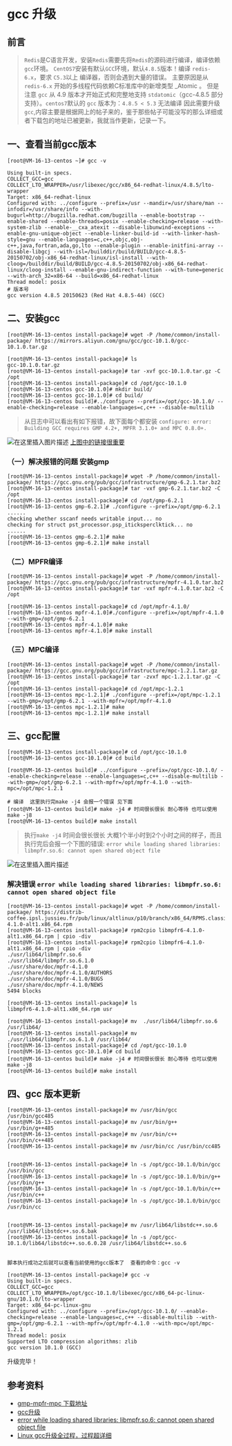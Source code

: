 # gcc 升级

## 前言

> `Redis`是C语言开发，安装`Redis`需要先将`Redis`的源码进行编译，编译依赖`gcc`环境。
> `CentOS7`安装有默认`GCC`环境，默认`4.8.5`版本！编译 `redis-6.x`，要求 `C5.3`以上 编译器，否则会遇到大量的错误。
> 主要原因是从 `redis-6.x` 开始的多线程代码依赖C标准库中的新增类型 _Atomic 。
> 但是注意 `gcc` 从 4.9 版本才开始正式和完整地支持 `stdatomic`（gcc-4.8.5 部分支持）。`centos7`默认的 `gcc` 版本为：`4.8.5 < 5.3` 无法编译
> 因此需要升级`gcc`,内容主要是根据网上的帖子来的，鉴于那些帖子可能没写的那么详细或者下载包的地址已被更新，我就当作更新，记录一下。

## 一、查看当前gcc版本

```shell
[root@VM-16-13-centos ~]# gcc -v

Using built-in specs.
COLLECT_GCC=gcc
COLLECT_LTO_WRAPPER=/usr/libexec/gcc/x86_64-redhat-linux/4.8.5/lto-wrapper
Target: x86_64-redhat-linux
Configured with: ../configure --prefix=/usr --mandir=/usr/share/man --infodir=/usr/share/info --with-bugurl=http://bugzilla.redhat.com/bugzilla --enable-bootstrap --enable-shared --enable-threads=posix --enable-checking=release --with-system-zlib --enable-__cxa_atexit --disable-libunwind-exceptions --enable-gnu-unique-object --enable-linker-build-id --with-linker-hash-style=gnu --enable-languages=c,c++,objc,obj-c++,java,fortran,ada,go,lto --enable-plugin --enable-initfini-array --disable-libgcj --with-isl=/builddir/build/BUILD/gcc-4.8.5-20150702/obj-x86_64-redhat-linux/isl-install --with-cloog=/builddir/build/BUILD/gcc-4.8.5-20150702/obj-x86_64-redhat-linux/cloog-install --enable-gnu-indirect-function --with-tune=generic --with-arch_32=x86-64 --build=x86_64-redhat-linux
Thread model: posix
# 版本号
gcc version 4.8.5 20150623 (Red Hat 4.8.5-44) (GCC) 
```

## 二、安装gcc

```shell
[root@VM-16-13-centos install-package]# wget -P /home/common/install-package/ https://mirrors.aliyun.com/gnu/gcc/gcc-10.1.0/gcc-10.1.0.tar.gz
```

```shell
[root@VM-16-13-centos install-package]# ls
gcc-10.1.0.tar.gz
[root@VM-16-13-centos install-package]# tar -xvf gcc-10.1.0.tar.gz -C /opt
[root@VM-16-13-centos install-package]# cd /opt/gcc-10.1.0
[root@VM-16-13-centos gcc-10.1.0]# mkdir build/
[root@VM-16-13-centos gcc-10.1.0]# cd build/
[root@VM-16-13-centos build]#../configure --prefix=/opt/gcc-10.1.0/ --enable-checking=release --enable-languages=c,c++ --disable-multilib
```
> 从日志中可以看出有如下报错，故下面每个都安装
`configure: error: Building GCC requires GMP 4.2+, MPFR 3.1.0+ and MPC 0.8.0+.`

![在这里插入图片描述](https://img-blog.csdnimg.cn/4631c852e060472d9c597d14f1ae5142.png)
[上图中的链接很重要](https://gcc.gnu.org/pub/gcc/infrastructure/)

### （一）解决报错的问题 安装gmp

```shell
[root@VM-16-13-centos install-package]# wget -P /home/common/install-package/ https://gcc.gnu.org/pub/gcc/infrastructure/gmp-6.2.1.tar.bz2
[root@VM-16-13-centos install-package]# tar -vxf gmp-6.2.1.tar.bz2 -C /opt
[root@VM-16-13-centos install-package]# cd /opt/gmp-6.2.1
[root@VM-16-13-centos gmp-6.2.1]# ./configure --prefix=/opt/gmp-6.2.1
......
checking whether sscanf needs writable input... no
checking for struct pst_processor.psp_iticksperclktick... no
......
[root@VM-16-13-centos gmp-6.2.1]# make
[root@VM-16-13-centos gmp-6.2.1]# make install
```

### （二）MPFR编译

```shell
[root@VM-16-13-centos install-package]# wget -P /home/common/install-package/ https://gcc.gnu.org/pub/gcc/infrastructure/mpfr-4.1.0.tar.bz2
[root@VM-16-13-centos install-package]# tar -vxf mpfr-4.1.0.tar.bz2 -C /opt

[root@VM-16-13-centos install-package]# cd /opt/mpfr-4.1.0/
[root@VM-16-13-centos mpfr-4.1.0]#./configure --prefix=/opt/mpfr-4.1.0 --with-gmp=/opt/gmp-6.2.1
[root@VM-16-13-centos mpfr-4.1.0]# make
[root@VM-16-13-centos mpfr-4.1.0]# make install
```

### （三）MPC编译

```shell
[root@VM-16-13-centos install-package]# wget -P /home/common/install-package/ https://gcc.gnu.org/pub/gcc/infrastructure/mpc-1.2.1.tar.gz
[root@VM-16-13-centos install-package]# tar -zvxf mpc-1.2.1.tar.gz -C /opt
[root@VM-16-13-centos install-package]# cd /opt/mpc-1.2.1
[root@VM-16-13-centos mpc-1.2.1]# ./configure --prefix=/opt/mpc-1.2.1 --with-gmp=/opt/gmp-6.2.1 --with-mpfr=/opt/mpfr-4.1.0
[root@VM-16-13-centos mpc-1.2.1]# make
[root@VM-16-13-centos mpc-1.2.1]# make install
```

## 三、gcc配置

```shell
[root@VM-16-13-centos install-package]# cd /opt/gcc-10.1.0
[root@VM-16-13-centos gcc-10.1.0]# cd build

[root@VM-16-13-centos build]# ../configure --prefix=/opt/gcc-10.1.0/ --enable-checking=release --enable-languages=c,c++ --disable-multilib --with-gmp=/opt/gmp-6.2.1 --with-mpfr=/opt/mpfr-4.1.0 --with-mpc=/opt/mpc-1.2.1

# 编译  这里执行完make -j4 会报一个错误 见下面
[root@VM-16-13-centos build]# make -j4 # 时间很长很长 耐心等待 也可以使用make -j8
[root@VM-16-13-centos build]# make install
```

> 执行`make -j4` 时间会很长很长 大概1个半小时到2个小时之间的样子，而且执行完后会报一个下图的错误:
> `error while loading shared libraries: libmpfr.so.6: cannot open shared object file`

![在这里插入图片描述](https://img-blog.csdnimg.cn/07ff1b6424f2479f8814ccd9c7aa7565.png)

### 解决错误 `error while loading shared libraries: libmpfr.so.6: cannot open shared object file`

```shell
[root@VM-16-13-centos install-package]# wget -P /home/common/install-package/ https://distrib-coffee.ipsl.jussieu.fr/pub/linux/altlinux/p10/branch/x86_64/RPMS.classic/libmpfr6-4.1.0-alt1.x86_64.rpm
[root@VM-16-13-centos install-package]# rpm2cpio libmpfr6-4.1.0-alt1.x86_64.rpm | cpio -div
[root@VM-16-13-centos install-package]# rpm2cpio libmpfr6-4.1.0-alt1.x86_64.rpm | cpio -div
./usr/lib64/libmpfr.so.6
./usr/lib64/libmpfr.so.6.1.0
./usr/share/doc/mpfr-4.1.0
./usr/share/doc/mpfr-4.1.0/AUTHORS
./usr/share/doc/mpfr-4.1.0/BUGS
./usr/share/doc/mpfr-4.1.0/NEWS
5494 blocks

[root@VM-16-13-centos install-package]# ls
libmpfr6-4.1.0-alt1.x86_64.rpm usr

[root@VM-16-13-centos install-package]# mv  ./usr/lib64/libmpfr.so.6 /usr/lib64/
[root@VM-16-13-centos install-package]# mv  ./usr/lib64/libmpfr.so.6.1.0 /usr/lib64/
[root@VM-16-13-centos install-package]# cd /opt/gcc-10.1.0
[root@VM-16-13-centos gcc-10.1.0]# cd build
[root@VM-16-13-centos build]# make -j4 # 时间很长很长 耐心等待 也可以使用make -j8
[root@VM-16-13-centos build]# make install
```

## 四、gcc 版本更新

```shell
[root@VM-16-13-centos install-package]# mv /usr/bin/gcc /usr/bin/gcc485
[root@VM-16-13-centos install-package]# mv /usr/bin/g++ /usr/bin/g++485
[root@VM-16-13-centos install-package]# mv /usr/bin/c++ /usr/bin/c++485
[root@VM-16-13-centos install-package]# mv /usr/bin/cc /usr/bin/cc485


[root@VM-16-13-centos install-package]# ln -s /opt/gcc-10.1.0/bin/gcc /usr/bin/gcc
[root@VM-16-13-centos install-package]# ln -s /opt/gcc-10.1.0/bin/g++ /usr/bin/g++
[root@VM-16-13-centos install-package]# ln -s /opt/gcc-10.1.0/bin/c++ /usr/bin/c++
[root@VM-16-13-centos install-package]# ln -s /opt/gcc-10.1.0/bin/gcc /usr/bin/cc


[root@VM-16-13-centos install-package]# mv /usr/lib64/libstdc++.so.6 /usr/lib64/libstdc++.so.6.bak
[root@VM-16-13-centos install-package]# ln -s /opt/gcc-10.1.0/lib64/libstdc++.so.6.0.28 /usr/lib64/libstdc++.so.6


脚本执行成功之后就可以查看当前使用的gcc版本了  查看的命令：gcc -v

[root@VM-16-13-centos install-package]# gcc -v
Using built-in specs.
COLLECT_GCC=gcc
COLLECT_LTO_WRAPPER=/opt/gcc-10.1.0/libexec/gcc/x86_64-pc-linux-gnu/10.1.0/lto-wrapper
Target: x86_64-pc-linux-gnu
Configured with: ../configure --prefix=/opt/gcc-10.1.0/ --enable-checking=release --enable-languages=c,c++ --disable-multilib --with-gmp=/opt/gmp-6.2.1 --with-mpfr=/opt/mpfr-4.1.0 --with-mpc=/opt/mpc-1.2.1
Thread model: posix
Supported LTO compression algorithms: zlib
gcc version 10.1.0 (GCC)
```

升级完毕！

## 参考资料

- [gmp-mpfr-mpc 下载地址](https://gcc.gnu.org/pub/gcc/infrastructure/)
- [gcc升级](https://www.cnblogs.com/a438842265/p/16282664.html)
- [error while loading shared libraries: libmpfr.so.6: cannot open shared object file](https://www.cnblogs.com/a438842265/p/16282640.html)
- [Linux gcc升级全过程，过程超详细](https://blog.csdn.net/weixin_41645135/article/details/121573475)
